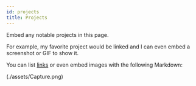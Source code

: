 ```yaml
---
id: projects
title: Projects
---
```


Embed any notable projects in this page.

For example, my favorite project would be linked and I can even embed
a screenshot or GIF to show it.

You can list [links](http://wcet3.waketech.edu/peradcliff/WEB110/FINAL/index_final.html)
or even embed images with the following Markdown:


(./assets/Capture.png)
